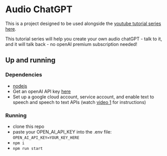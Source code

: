 # Audio ChatGPT

This is a project designed to be used alongside the [youtube tutorial series here](https://www.youtube.com/playlist?list=PLC_E8ugf8_OyaTl2c4NeYvsNdl4uw-6YC).

This tutorial series will help you create your own audio chatGPT - talk to it, and it will talk back - no openAI premium subscription needed!

## Up and running

### Dependencies

* [nodejs](https://nodejs.org/en/download/)
* Get an openAI API key [here](https://platform.openai.com/signup)
* Set up a google cloud account, service account, and enable text to speech and speech to text APIs (watch [video 1](https://www.youtube.com/watch?v=Au4bCp8dagw&list=PLC_E8ugf8_OyaTl2c4NeYvsNdl4uw-6YC&index=1&ab_channel=MikeHeaversProjects) for instructions)

### Running

* clone this repo
* paste your OPEN_AI_API_KEY into the .env file: `OPEN_AI_API_KEY=YOUR_KEY_HERE`
* `npm i`
* `npm run start`
